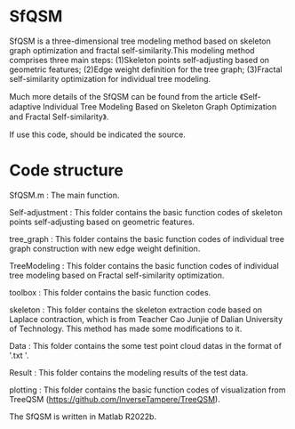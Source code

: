 # SfQSM
SfQSM is a three-dimensional tree modeling method based on skeleton graph optimization and fractal self-similarity.This modeling method comprises three main steps: 
(1)Skeleton points self-adjusting based on geometric features;
(2)Edge weight definition for the tree graph;
(3)Fractal self-similarity optimization for individual tree modeling. 

Much more details of the SfQSM can be found from the article 《Self-adaptive Individual Tree Modeling Based on Skeleton Graph Optimization and Fractal Self-similarity》.

If use this code, should be indicated the source.

# Code structure

SfQSM.m : The main function.

Self-adjustment : This folder contains the basic function codes of skeleton points self-adjusting based on geometric features.

tree_graph : This folder contains the basic function codes of individual tree graph construction with new edge weight definition.

TreeModeling : This folder contains the basic function codes of individual tree modeling based on Fractal self-similarity optimization.

toolbox : This folder contains the basic function codes.

skeleton : This folder contains the skeleton extraction code based on Laplace contraction, which is from Teacher Cao Junjie of Dalian University of Technology. This method has made some modifications to it.

Data : This folder contains the some test point cloud datas in the format of '.txt '.

Result : This folder contains the modeling results of the test data.

plotting : This folder contains the basic function codes of visualization from TreeQSM (https://github.com/InverseTampere/TreeQSM).

The SfQSM is written in Matlab R2022b.
